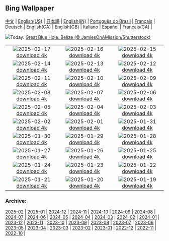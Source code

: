 ## Bing Wallpaper
[中文](README.md) |                     [English(US)](en-US.md) |                     [日本語](ja-JP.md) |                     [English(IN)](en-IN.md) |                     [Português do Brasil](pt-BR.md) |                     [Français](fr-FR.md) |                     [Deutsch](de-DE.md) |                     [English(CA)](en-CA.md) |                     [English(GB)](en-GB.md) |                     [Italiano](it-IT.md) |                     [Español](es-ES.md) |                     [Français(CA)](fr-CA.md) |                    

![](https://www.bing.com/th?id=OHR.BlueBelize_DE-DE7316744984_UHD.jpg&w=1000)Today: [Great Blue Hole, Belize (© JamiesOnAMission/Shutterstock)](https://www.bing.com/th?id=OHR.BlueBelize_DE-DE7316744984_UHD.jpg)

|      |      |      |
| :----: | :----: | :----: |
|![](https://www.bing.com/th?id=OHR.CatalanPyrenees_DE-DE2190888967_UHD.jpg&pid=hp&w=384&h=216&rs=1&c=4)2025-02-17 [download 4k](https://www.bing.com/th?id=OHR.CatalanPyrenees_DE-DE2190888967_UHD.jpg)|![](https://www.bing.com/th?id=OHR.HumpbackMother_DE-DE2752468261_UHD.jpg&pid=hp&w=384&h=216&rs=1&c=4)2025-02-16 [download 4k](https://www.bing.com/th?id=OHR.HumpbackMother_DE-DE2752468261_UHD.jpg)|![](https://www.bing.com/th?id=OHR.Misotsuchi2025_DE-DE8865716337_UHD.jpg&pid=hp&w=384&h=216&rs=1&c=4)2025-02-15 [download 4k](https://www.bing.com/th?id=OHR.Misotsuchi2025_DE-DE8865716337_UHD.jpg)|
|![](https://www.bing.com/th?id=OHR.PenguinLove_DE-DE2328190080_UHD.jpg&pid=hp&w=384&h=216&rs=1&c=4)2025-02-14 [download 4k](https://www.bing.com/th?id=OHR.PenguinLove_DE-DE2328190080_UHD.jpg)|![](https://www.bing.com/th?id=OHR.BerlinKinoZooPalast_DE-DE5942620149_UHD.jpg&pid=hp&w=384&h=216&rs=1&c=4)2025-02-13 [download 4k](https://www.bing.com/th?id=OHR.BerlinKinoZooPalast_DE-DE5942620149_UHD.jpg)|![](https://www.bing.com/th?id=OHR.GalapagosIguana_DE-DE8148803350_UHD.jpg&pid=hp&w=384&h=216&rs=1&c=4)2025-02-12 [download 4k](https://www.bing.com/th?id=OHR.GalapagosIguana_DE-DE8148803350_UHD.jpg)|
|![](https://www.bing.com/th?id=OHR.YungangGrottoes_DE-DE7812500680_UHD.jpg&pid=hp&w=384&h=216&rs=1&c=4)2025-02-11 [download 4k](https://www.bing.com/th?id=OHR.YungangGrottoes_DE-DE7812500680_UHD.jpg)|![](https://www.bing.com/th?id=OHR.UmbrellaDay_DE-DE7581909470_UHD.jpg&pid=hp&w=384&h=216&rs=1&c=4)2025-02-10 [download 4k](https://www.bing.com/th?id=OHR.UmbrellaDay_DE-DE7581909470_UHD.jpg)|![](https://www.bing.com/th?id=OHR.LeonardoGlassCubeBadDriburg_DE-DE7335934587_UHD.jpg&pid=hp&w=384&h=216&rs=1&c=4)2025-02-09 [download 4k](https://www.bing.com/th?id=OHR.LeonardoGlassCubeBadDriburg_DE-DE7335934587_UHD.jpg)|
|![](https://www.bing.com/th?id=OHR.SnowySvaneti_DE-DE7103298381_UHD.jpg&pid=hp&w=384&h=216&rs=1&c=4)2025-02-08 [download 4k](https://www.bing.com/th?id=OHR.SnowySvaneti_DE-DE7103298381_UHD.jpg)|![](https://www.bing.com/th?id=OHR.BlueNorway_DE-DE6219110826_UHD.jpg&pid=hp&w=384&h=216&rs=1&c=4)2025-02-07 [download 4k](https://www.bing.com/th?id=OHR.BlueNorway_DE-DE6219110826_UHD.jpg)|![](https://www.bing.com/th?id=OHR.WhararikiBeach_DE-DE0573200423_UHD.jpg&pid=hp&w=384&h=216&rs=1&c=4)2025-02-06 [download 4k](https://www.bing.com/th?id=OHR.WhararikiBeach_DE-DE0573200423_UHD.jpg)|
|![](https://www.bing.com/th?id=OHR.ScottishSheep_DE-DE0235532190_UHD.jpg&pid=hp&w=384&h=216&rs=1&c=4)2025-02-05 [download 4k](https://www.bing.com/th?id=OHR.ScottishSheep_DE-DE0235532190_UHD.jpg)|![](https://www.bing.com/th?id=OHR.GoldenBridge_DE-DE8445682123_UHD.jpg&pid=hp&w=384&h=216&rs=1&c=4)2025-02-04 [download 4k](https://www.bing.com/th?id=OHR.GoldenBridge_DE-DE8445682123_UHD.jpg)|![](https://www.bing.com/th?id=OHR.RibbleheadViaduct_DE-DE0601273840_UHD.jpg&pid=hp&w=384&h=216&rs=1&c=4)2025-02-03 [download 4k](https://www.bing.com/th?id=OHR.RibbleheadViaduct_DE-DE0601273840_UHD.jpg)|
|![](https://www.bing.com/th?id=OHR.WaddenSeaBiosphereReserve_DE-DE2245895557_UHD.jpg&pid=hp&w=384&h=216&rs=1&c=4)2025-02-02 [download 4k](https://www.bing.com/th?id=OHR.WaddenSeaBiosphereReserve_DE-DE2245895557_UHD.jpg)|![](https://www.bing.com/th?id=OHR.FestungKonigsteinElbsandsteingebirge_DE-DE4868440436_UHD.jpg&pid=hp&w=384&h=216&rs=1&c=4)2025-02-01 [download 4k](https://www.bing.com/th?id=OHR.FestungKonigsteinElbsandsteingebirge_DE-DE4868440436_UHD.jpg)|![](https://www.bing.com/th?id=OHR.PlainsZebra_DE-DE9982406079_UHD.jpg&pid=hp&w=384&h=216&rs=1&c=4)2025-01-31 [download 4k](https://www.bing.com/th?id=OHR.PlainsZebra_DE-DE9982406079_UHD.jpg)|
|![](https://www.bing.com/th?id=OHR.OrdesaSpain_DE-DE0076469296_UHD.jpg&pid=hp&w=384&h=216&rs=1&c=4)2025-01-30 [download 4k](https://www.bing.com/th?id=OHR.OrdesaSpain_DE-DE0076469296_UHD.jpg)|![](https://www.bing.com/th?id=OHR.LunarDragon_DE-DE8035550106_UHD.jpg&pid=hp&w=384&h=216&rs=1&c=4)2025-01-29 [download 4k](https://www.bing.com/th?id=OHR.LunarDragon_DE-DE8035550106_UHD.jpg)|![](https://www.bing.com/th?id=OHR.FlyingOwl_DE-DE4640467598_UHD.jpg&pid=hp&w=384&h=216&rs=1&c=4)2025-01-28 [download 4k](https://www.bing.com/th?id=OHR.FlyingOwl_DE-DE4640467598_UHD.jpg)|
|![](https://www.bing.com/th?id=OHR.CanyonSnow_DE-DE3570405094_UHD.jpg&pid=hp&w=384&h=216&rs=1&c=4)2025-01-27 [download 4k](https://www.bing.com/th?id=OHR.CanyonSnow_DE-DE3570405094_UHD.jpg)|![](https://www.bing.com/th?id=OHR.FrostedBeech_DE-DE3039006645_UHD.jpg&pid=hp&w=384&h=216&rs=1&c=4)2025-01-26 [download 4k](https://www.bing.com/th?id=OHR.FrostedBeech_DE-DE3039006645_UHD.jpg)|![](https://www.bing.com/th?id=OHR.PortoSunset_DE-DE2650196473_UHD.jpg&pid=hp&w=384&h=216&rs=1&c=4)2025-01-25 [download 4k](https://www.bing.com/th?id=OHR.PortoSunset_DE-DE2650196473_UHD.jpg)|
|![](https://www.bing.com/th?id=OHR.IcelandGeyser_DE-DE1379578975_UHD.jpg&pid=hp&w=384&h=216&rs=1&c=4)2025-01-24 [download 4k](https://www.bing.com/th?id=OHR.IcelandGeyser_DE-DE1379578975_UHD.jpg)|![](https://www.bing.com/th?id=OHR.DeerValley_DE-DE5666572987_UHD.jpg&pid=hp&w=384&h=216&rs=1&c=4)2025-01-23 [download 4k](https://www.bing.com/th?id=OHR.DeerValley_DE-DE5666572987_UHD.jpg)|![](https://www.bing.com/th?id=OHR.PetraMonastery_DE-DE5253716041_UHD.jpg&pid=hp&w=384&h=216&rs=1&c=4)2025-01-22 [download 4k](https://www.bing.com/th?id=OHR.PetraMonastery_DE-DE5253716041_UHD.jpg)|
|![](https://www.bing.com/th?id=OHR.DutchSquirrel_DE-DE9795930868_UHD.jpg&pid=hp&w=384&h=216&rs=1&c=4)2025-01-21 [download 4k](https://www.bing.com/th?id=OHR.DutchSquirrel_DE-DE9795930868_UHD.jpg)|![](https://www.bing.com/th?id=OHR.PelicanPortrait_DE-DE4317425167_UHD.jpg&pid=hp&w=384&h=216&rs=1&c=4)2025-01-20 [download 4k](https://www.bing.com/th?id=OHR.PelicanPortrait_DE-DE4317425167_UHD.jpg)|![](https://www.bing.com/th?id=OHR.NeptunesGrotto_DE-DE3937457490_UHD.jpg&pid=hp&w=384&h=216&rs=1&c=4)2025-01-19 [download 4k](https://www.bing.com/th?id=OHR.NeptunesGrotto_DE-DE3937457490_UHD.jpg)|


### Archive:
[2025-02](archive/de-DE/202502/README.md) | [2025-01](archive/de-DE/202501/README.md) | [2024-12](archive/de-DE/202412/README.md) | [2024-11](archive/de-DE/202411/README.md) | [2024-10](archive/de-DE/202410/README.md) | [2024-09](archive/de-DE/202409/README.md) | [2024-08](archive/de-DE/202408/README.md) | [2024-07](archive/de-DE/202407/README.md) | [2024-06](archive/de-DE/202406/README.md) | [2024-05](archive/de-DE/202405/README.md) | [2024-04](archive/de-DE/202404/README.md) | [2024-03](archive/de-DE/202403/README.md) | [2024-02](archive/de-DE/202402/README.md) | [2024-01](archive/de-DE/202401/README.md) | [2023-12](archive/de-DE/202312/README.md) | [2023-11](archive/de-DE/202311/README.md) | [2023-10](archive/de-DE/202310/README.md) | [2023-09](archive/de-DE/202309/README.md) | [2023-08](archive/de-DE/202308/README.md) | [2023-07](archive/de-DE/202307/README.md) | [2023-06](archive/de-DE/202306/README.md) | [2023-05](archive/de-DE/202305/README.md) | [2023-04](archive/de-DE/202304/README.md) | [2023-03](archive/de-DE/202303/README.md) | [2023-02](archive/de-DE/202302/README.md) | [2023-01](archive/de-DE/202301/README.md) | [2022-12](archive/de-DE/202212/README.md) | [2022-11](archive/de-DE/202211/README.md) | [2022-10](archive/de-DE/202210/README.md) | 